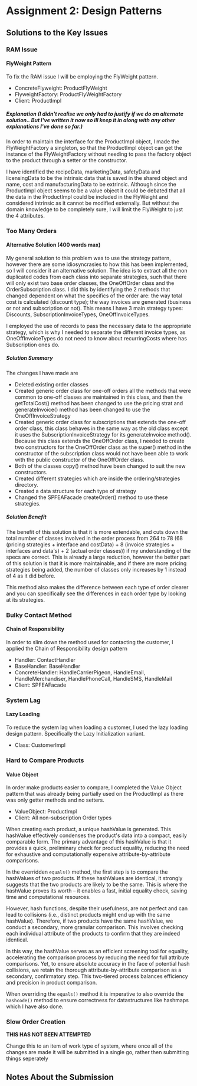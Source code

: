 # Assignment 2: Design Patterns

## Solutions to the Key Issues

### RAM Issue

#### FlyWeight Pattern

To fix the RAM issue I will be employing the FlyWeight pattern. 

- ConcreteFlyweight: ProductFlyWeight
- FlyweightFactory: ProductFlyWeightFactory
- Client: ProductImpl

##### Explanation (I didn't realise we only had to justify if we do an alternate solution.. But I've written it now so ill keep it in along with any other explanations I've done so far.)

In order to maintain the interface for the ProductImpl object, I made the FlyWeightFactory
a singleton, so that the ProductImpl object can get the instance of the FlyWeightFactory without needing
to pass the factory object to the product through a setter or the constructor. 

I have identified the recipeData, marketingData, safetyData and licensingData to be the intrinsic
data that is saved in the shared object and name, cost and manufacturingData to be extrinsic. Although
since the ProductImpl object seems to be a value object it could be debated that all the data in the 
ProductImpl could be included in the FlyWeight and considered intrinsic as it cannot be modified
externally. But without the domain knowledge to be completely sure, I will limit the FlyWeight to 
just the 4 attributes.

### Too Many Orders

#### Alternative Solution (400 words max)

My general solution to this problem was to use the strategy pattern, however there are some idiosyncrasies to
how this has been implemented, so I will consider it an alternative solution. The idea is to extract all the non
duplicated codes from each class into separate strategies, such that there will only exist two base order classes,
the OneOffOrder class and the OrderSubscription class. I did this by identifying the 2 methods that changed 
dependent on what the specifics of the order are: the way total cost is calculated (discount type); the way
invoices are generated (business or not and subscription or not). This means I have 3 main strategy types: Discounts,
SubscriptionInvoiceTypes, OneOffInvoiceTypes. 

I employed the use of records to pass the necessary data to the appropriate strategy, which is why I needed to separate
the different invoice types, as OneOffInvoiceTypes do not need to know about recurringCosts where has Subscription ones 
do.

##### Solution Summary

The changes I have made are

- Deleted existing order classes
- Created generic order class for one-off orders all the methods that were common to one-off classes are maintained
in this class, and then the getTotalCost() method has been changed to use the pricing strat and generateInvoice() method
has been changed to use the OneOffInvoiceStrategy
- Created generic order class for subscriptions that extends the one-off order class, this class behaves in the same
way as the old class except it uses the SubscriptionInvoiceStrategy for its generateInvoice method(). Because this
class extends the OneOffOrder class, I needed to create two constructors for the OneOffOrder class as the super() method
in the constructor of the subscription class would not have been able to work with the public constructor of the OneOffOrder
class.
- Both of the classes copy() method have been changed to suit the new constructors.
- Created different strategies which are inside the ordering/strategies directory.
- Created a data structure for each type of strategy
- Changed the SPFEAFacade createOrder() method to use these strategies.

##### Solution Benefit

The benefit of this solution is that it is more extendable, and cuts down the total number of classes involved in the
order process from 264 to 78 (68 (pricing strategies + interface and costData) + 8 (invoice strategies + interfaces and data's) + 2
(actual order classes)) if my understanding of the specs are correct. This is already a large reduction, however
the better part of this solution is that it is more maintainable, and if there are more pricing strategies being added,
the number of classes only increases by 1 instead of 4 as it did before.

This method also makes the difference between each type of order clearer and you can specifically see the differences in
each order type by looking at its strategies.

### Bulky Contact Method

#### Chain of Responsibility

In order to slim down the method used for contacting the customer, I applied the Chain of Responsibility
design pattern

- Handler: ContactHandler
- BaseHandler: BaseHandler
- ConcreteHandler: HandleCarrierPigeon, HandleEmail, HandleMerchandiser, HandlePhoneCall, HandleSMS, HandleMail
- Client: SPFEAFacade

### System Lag

#### Lazy Loading

To reduce the system lag when loading a customer, I used the lazy loading design pattern. Specifically the Lazy Initialization
variant.

- Class: CustomerImpl

### Hard to Compare Products

#### Value Object

In order make products easier to compare, I completed the Value Object pattern that was
already being partially used on the ProductImpl as there was only getter methods and no setters.

- ValueObject: ProductImpl
- Client: All non-subscription Order types

When creating each product, a unique hashValue is generated. This hashValue effectively condenses the product's data into a compact, 
easily comparable form. The primary advantage of this hashValue is that it provides a quick, 
preliminary check for product equality, reducing the need for exhaustive and computationally 
expensive attribute-by-attribute comparisons.

In the overridden `equals()` method, the first step is to compare the hashValues of two products. 
If these hashValues are identical, it strongly suggests that the two products are likely to be 
the same. This is where the hashValue proves its worth – it enables a fast, initial equality 
check, saving time and computational resources.

However, hash functions, despite their usefulness, are not perfect and can lead to collisions 
(i.e., distinct products might end up with the same hashValue). Therefore, if two products have
the same hashValue, we conduct a secondary, more granular comparison. This involves checking 
each individual attribute of the products to confirm that they are indeed identical.

In this way, the hashValue serves as an efficient screening tool for equality, accelerating
the comparison process by reducing the need for full attribute comparisons. Yet, to ensure 
absolute accuracy in the face of potential hash collisions, we retain the thorough 
attribute-by-attribute comparison as a secondary, confirmatory step. This two-tiered process 
balances efficiency and precision in product comparison.

When overriding the `equals()` method it is imperative to also override the `hashcode()` method
to ensure correctness for datastructures like hashmaps which I have also done.

### Slow Order Creation
**THIS HAS NOT BEEN ATTEMPTED**

Change this to an item of work type of system, where once all of the changes are made it will be submitted in a single go, rather
then submitting things seperately



## Notes About the Submission